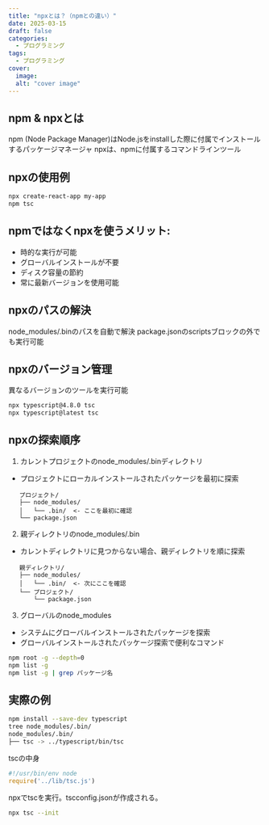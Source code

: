 ```yaml
---
title: "npxとは？（npmとの違い）"
date: 2025-03-15
draft: false
categories:
  - プログラミング
tags:
  - プログラミング
cover:
  image:
  alt: "cover image"
---
```


## npm & npxとは
npm (Node Package Manager)はNode.jsをinstallした際に付属でインストールするパッケージマネージャ
npxは、npmに付属するコマンドラインツール

## npxの使用例
```sh
npx create-react-app my-app
npm tsc
```

## npmではなくnpxを使うメリット:
- 時的な実行が可能
- グローバルインストールが不要
- ディスク容量の節約
- 常に最新バージョンを使用可能


## npxのパスの解決
node_modules/.binのパスを自動で解決
package.jsonのscriptsブロックの外でも実行可能

## npxのバージョン管理
異なるバージョンのツールを実行可能
```sh
npx typescript@4.8.0 tsc
npx typescript@latest tsc
```

## npxの探索順序
1. カレントプロジェクトのnode_modules/.binディレクトリ
  - プロジェクトにローカルインストールされたパッケージを最初に探索
```
   プロジェクト/
   ├── node_modules/
   │   └── .bin/  <- ここを最初に確認
   └── package.json
```
2. 親ディレクトリのnode_modules/.bin
  - カレントディレクトリに見つからない場合、親ディレクトリを順に探索
```
   親ディレクトリ/
   ├── node_modules/
   │   └── .bin/  <- 次にここを確認
   └── プロジェクト/
       └── package.json
```
3. グローバルのnode_modules
- システムにグローバルインストールされたパッケージを探索
- グローバルインストールされたパッケージ探索で便利なコマンド
```sh
npm root -g --depth=0
npm list -g
npm list -g | grep パッケージ名
```

## 実際の例
```sh
npm install --save-dev typescript
tree node_modules/.bin/
node_modules/.bin/
├── tsc -> ../typescript/bin/tsc
```
tscの中身
```js
#!/usr/bin/env node
require('../lib/tsc.js')
```
npxでtscを実行。tscconfig.jsonが作成される。
```sh
npx tsc --init
```
